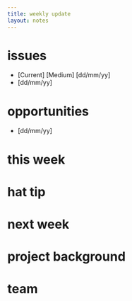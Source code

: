 ```yaml
---
title: weekly update
layout: notes
---
```


# issues
- [Current] [Medium] [dd/mm/yy]
- [dd/mm/yy]

# opportunities
- [dd/mm/yy]

# this week

# hat tip 

# next week

# project background

# team
